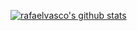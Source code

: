 [![rafaelvasco's github stats](https://github-readme-stats.vercel.app/api?username=rafaelvasco&theme=gruvbox)](https://github.com/anuraghazra/github-readme-stats)
